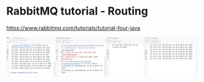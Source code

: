 # RabbitMQ tutorial - Routing

https://www.rabbitmq.com/tutorials/tutorial-four-java

![img.png](img.png)
